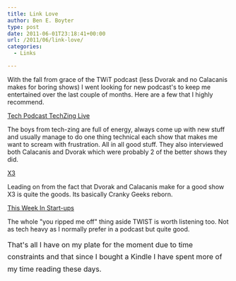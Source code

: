 ```yaml
---
title: Link Love
author: Ben E. Boyter
type: post
date: 2011-06-01T23:18:41+00:00
url: /2011/06/link-love/
categories:
  - Links

---
```

With the fall from grace of the TWiT podcast (less Dvorak and no Calacanis makes for boring shows) I went looking for new podcast's to keep me entertained over the last couple of months. Here are a few that I highly recommend.

[Tech Podcast TechZing Live][1]

The boys from tech-zing are full of energy, always come up with new stuff and usually manage to do one thing technical each show that makes me want to scream with frustration. All in all good stuff. They also interviewed both Calacanis and Dvorak which were probably 2 of the better shows they did.

[X3][2]

Leading on from the fact that Dvorak and Calacanis make for a good show X3 is quite the goods. Its basically Cranky Geeks reborn.

[This Week In Start-ups][3]

The whole "you ripped me off" thing aside TWIST is worth listening too. Not as tech heavy as I normally prefer in a podcast but quite good.

<span style="line-height: 1.714285714; font-size: 1rem;">That's all I have on my plate for the moment due to time constraints and that since I bought a Kindle I have spent more of my time reading these days.</span>

 [1]: http://techzinglive.com/
 [2]: http://x3show.mevio.com/
 [3]: http://thisweekin.com/thisweekin-startups/